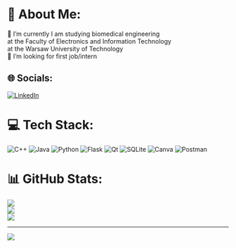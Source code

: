 # 💫 About Me:
🌱 I’m currently I am studying biomedical engineering<br> at the Faculty of Electronics and Information Technology<br> at the Warsaw University of Technology<br>🤝 I’m looking for first job/intern<br>


## 🌐 Socials:
[![LinkedIn](https://img.shields.io/badge/LinkedIn-%230077B5.svg?logo=linkedin&logoColor=white)](https://linkedin.com/in/stanisław-moska-b73412235) 

# 💻 Tech Stack:
![C++](https://img.shields.io/badge/c++-%2300599C.svg?style=plastic&logo=c%2B%2B&logoColor=white) ![Java](https://img.shields.io/badge/java-%23ED8B00.svg?style=plastic&logo=java&logoColor=white) ![Python](https://img.shields.io/badge/python-3670A0?style=plastic&logo=python&logoColor=ffdd54) ![Flask](https://img.shields.io/badge/flask-%23000.svg?style=plastic&logo=flask&logoColor=white) ![Qt](https://img.shields.io/badge/Qt-%23217346.svg?style=plastic&logo=Qt&logoColor=white) ![SQLite](https://img.shields.io/badge/sqlite-%2307405e.svg?style=plastic&logo=sqlite&logoColor=white) ![Canva](https://img.shields.io/badge/Canva-%2300C4CC.svg?style=plastic&logo=Canva&logoColor=white) ![Postman](https://img.shields.io/badge/Postman-FF6C37?style=plastic&logo=postman&logoColor=white)
# 📊 GitHub Stats:
![](https://github-readme-stats.vercel.app/api?username=TheStm&theme=synthwave&hide_border=true&include_all_commits=false&count_private=true)<br/>
![](https://github-readme-streak-stats.herokuapp.com/?user=TheStm&theme=synthwave&hide_border=true)<br/>
![](https://github-readme-stats.vercel.app/api/top-langs/?username=TheStm&theme=synthwave&hide_border=true&include_all_commits=false&count_private=true&layout=compact)

---
[![](https://visitcount.itsvg.in/api?id=TheStm&icon=7&color=1)](https://visitcount.itsvg.in)

<!-- Proudly created with GPRM ( https://gprm.itsvg.in ) -->
